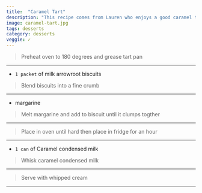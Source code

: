 ```yaml
---
title:  "Caramel Tart"
description: "This recipe comes from Lauren who enjoys a good caramel tart"
image: caramel-tart.jpg
tags: desserts
category: desserts
veggie: ✓
---
```


> Preheat oven to 180 degrees and grease tart pan

---

* `1 packet` of milk arrowroot biscuits

> Blend biscuits into a fine crumb

---

* margarine

> Melt margarine and add to biscuit until it clumps togther

---

> Place in oven until hard then place in fridge for an hour

--- 

* `1 can` of Caramel condensed milk

> Whisk caramel condensed milk

--- 

> Serve with whipped cream

---




